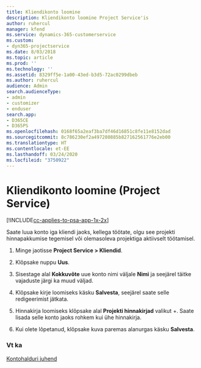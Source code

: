 ```yaml
---
title: Kliendikonto loomine
description: Kliendikonto loomine Project Service'is
author: ruhercul
manager: kfend
ms.service: dynamics-365-customerservice
ms.custom:
- dyn365-projectservice
ms.date: 8/03/2018
ms.topic: article
ms.prod: ''
ms.technology: ''
ms.assetid: 8329ff5e-1a00-43ed-b3d5-72ac0299dbeb
ms.author: ruhercul
audience: Admin
search.audienceType:
- admin
- customizer
- enduser
search.app:
- D365CE
- D365PS
ms.openlocfilehash: 0168f65a2eaf3ba7df46d16851c8fe11e8152dad
ms.sourcegitcommit: 8c786230ef2a497280885b827162561776e2eb00
ms.translationtype: HT
ms.contentlocale: et-EE
ms.lasthandoff: 03/24/2020
ms.locfileid: "3750922"
---
```

# <a name="create-a-customer-account-project-service"></a>Kliendikonto loomine (Project Service)

[!INCLUDE[cc-applies-to-psa-app-1x-2x](../includes/cc-applies-to-psa-app-1x-2x.md)]

Saate luua konto iga kliendi jaoks, kellega töötate, olgu see projekti hinnapakkumise tegemisel või olemasoleva projektiga aktiivselt töötamisel.  
  
1.  Minge jaotisse **Project Service > Kliendid**.  
  
2.  Klõpsake nuppu **Uus**.  
  
3.  Sisestage alal **Kokkuvõte** uue konto nimi väljale **Nimi** ja seejärel täitke vajaduste järgi ka muud väljad.  
  
4.  Klõpsake kirje loomiseks käsku **Salvesta**, seejärel saate selle redigeerimist jätkata.  
  
5.  Hinnakirja loomiseks klõpsake alal **Projekti hinnakirjad** valikut +. Saate lisada selle konto jaoks rohkem kui ühe hinnakirja.  
  
6.  Kui olete lõpetanud, klõpsake kuva paremas alanurgas käsku **Salvesta**.  
  
### <a name="see-also"></a>Vt ka  
 [Kontohalduri juhend](../project-service/account-manager-guide.md)
